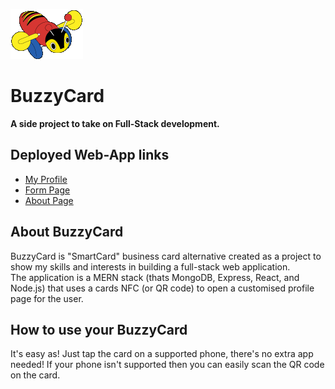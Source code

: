 
![](client/src/assets/images/BuzzyBee_Logo.gif)

# BuzzyCard
**A side project to take on Full-Stack development.**


## Deployed Web-App links
 - [My Profile](https://www.buzzycard.nz/?id=5ef431ea5be3030017e37864)
 - [Form Page](https://www.buzzycard.nz/?id=5f03fbece7179a221ee30df0)
 -  [About Page](https://www.buzzycard.nz/about)

## About BuzzyCard
BuzzyCard is "SmartCard" business card alternative created as a project to show my skills and interests in building a full-stack web application.  
The application is a MERN stack (thats MongoDB, Express, React, and Node.js) that uses a cards NFC (or QR code) to open a customised profile page for the user.

## How to use your BuzzyCard
It's easy as! Just tap the card on a supported phone, there's no extra app needed! If your phone isn't supported then you can easily scan the QR code on the card.
